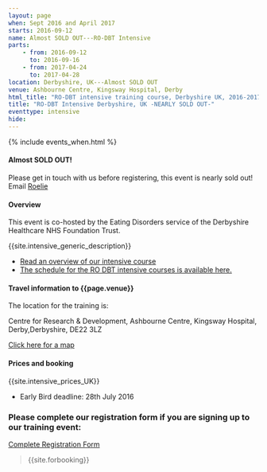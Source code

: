 ```yaml
---
layout: page
when: Sept 2016 and April 2017
starts: 2016-09-12
name: Almost SOLD OUT---RO-DBT Intensive
parts:
    - from: 2016-09-12
      to: 2016-09-16
    - from: 2017-04-24
      to: 2017-04-28
location: Derbyshire, UK---Almost SOLD OUT
venue: Ashbourne Centre, Kingsway Hospital, Derby
html_title: "RO-DBT intensive training course, Derbyshire UK, 2016-2017"
title: "RO-DBT Intensive Derbyshire, UK -NEARLY SOLD OUT-"
eventtype: intensive
hide:
---
```



{% include events_when.html %}

#### Almost SOLD OUT!
Please get in touch with us before registering, this event is nearly sold out! Email [Roelie](mailto:roelie@radicallyopen.net)

#### Overview
This event is co-hosted by the Eating Disorders service of the Derbyshire Healthcare NHS Foundation Trust.

{{site.intensive_generic_description}}

- [Read an overview of our intensive course](/training/intensive.html)
- [The schedule for the RO DBT intensive courses is available here.](/training/intensive/timetable.html)


#### Travel information to {{page.venue}}
The location for the training is:

Centre for Research & Development, Ashbourne Centre, Kingsway Hospital, Derby,Derbyshire, DE22 3LZ

[Click here for a map](http://www.derbyshirehealthcareft.nhs.uk/contact-us/site-locations/ashbourne-centre/)

#### Prices and booking
{{site.intensive_prices_UK}}
- Early Bird deadline: 28th July 2016

### Please complete our registration form if you are signing up to our training event:
[Complete Registration Form](http://goo.gl/forms/PrthbLygcq)

> {{site.forbooking}}

